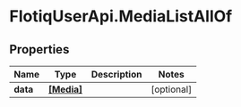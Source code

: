 # FlotiqUserApi.MediaListAllOf

## Properties

Name | Type | Description | Notes
------------ | ------------- | ------------- | -------------
**data** | [**[Media]**](Media.md) |  | [optional] 


